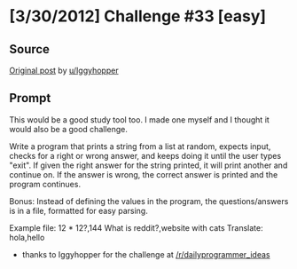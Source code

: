 # [3/30/2012] Challenge #33 [easy]

## Source

[Original post](https://old.reddit.com/r/dailyprogrammer/comments/rl24e/3302012_challenge_33_easy/) by [u/Iggyhopper](https://old.reddit.com/user/Iggyhopper)

## Prompt

This would be a good study tool too. I made one myself and I thought it would also be a good challenge.

Write a program that prints a string from a list at random, expects input, checks for a right or wrong answer, and keeps doing it until the user types "exit". If given the right answer for the string printed, it will print another and continue on. If the answer is wrong, the correct answer is printed and the program continues.

Bonus: Instead of defining the values in the program, the questions/answers is in a file, formatted for easy parsing.

Example file:
12 * 12?,144
What is reddit?,website with cats
Translate: hola,hello

* thanks to Iggyhopper for the challenge at [/r/dailyprogrammer_ideas](/r/dailyprogrammer_ideas)
